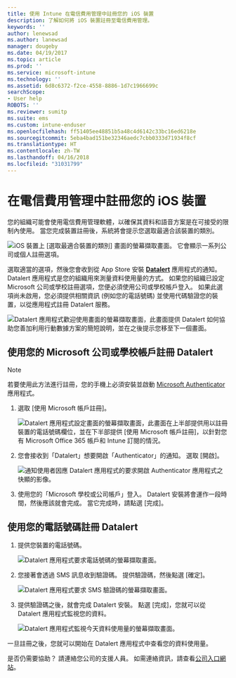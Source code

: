 ```yaml
---
title: 使用 Intune 在電信費用管理中註冊您的 iOS 裝置
description: 了解如何將 iOS 裝置註冊至電信費用管理。
keywords: ''
author: lenewsad
ms.author: lanewsad
manager: dougeby
ms.date: 04/19/2017
ms.topic: article
ms.prod: ''
ms.service: microsoft-intune
ms.technology: ''
ms.assetid: 6d8c6372-f2ce-4558-8886-1d7c1966699c
searchScope:
- User help
ROBOTS: ''
ms.reviewer: sumitp
ms.suite: ems
ms.custom: intune-enduser
ms.openlocfilehash: ff51405ee48851b5a48c4d6142c33bc16ed6218e
ms.sourcegitcommit: 5eba4bad151be32346aedc7cbb0333d71934f8cf
ms.translationtype: HT
ms.contentlocale: zh-TW
ms.lasthandoff: 04/16/2018
ms.locfileid: "31031799"
---
```

# <a name="enroll-your-ios-device-in-telecom-expense-management"></a>在電信費用管理中註冊您的 iOS 裝置

您的組織可能會使用電信費用管理軟體，以確保其資料和語音方案是在可接受的限制內使用。 當您完成裝置註冊後，系統將會提示您選取最適合該裝置的類別。

  ![iOS 裝置上 [選取最適合裝置的類別] 畫面的螢幕擷取畫面。 它會顯示一系列公司或個人註冊選項。](./media/ios-enroll-10-tem-select-best-category.png)

選取適當的選項，然後您會收到從 App Store 安裝 [__Datalert__](https://itunes.apple.com/app/datalert/id771029268?mt=8) 應用程式的通知。 Datalert 應用程式是您的組織用來測量資料使用量的方式。 如果您的組織已設定 Microsoft 公司或學校註冊選項，您便必須使用公司或學校帳戶登入。 如果此選項尚未啟用，您必須提供相關資訊 (例如您的電話號碼) 並使用代碼驗證您的裝置，以從應用程式註冊 Datalert 服務。

  ![Datalert 應用程式歡迎使用畫面的螢幕擷取畫面，此畫面提供 Datalert 如何協助您善加利用行動數據方案的簡短說明，並在之後提示您移至下一個畫面。](./media/ios-enroll-11-tem-datalert-setup.png)

## <a name="enroll-into-datalert-using-your-microsoft-work-or-school-account"></a>使用您的 Microsoft 公司或學校帳戶註冊 Datalert

> [!NOTE]
> 若要使用此方法進行註冊，您的手機上必須安裝並啟動 [Microsoft Authenticator](https://docs.microsoft.com/azure/multi-factor-authentication/end-user/microsoft-authenticator-app-how-to) 應用程式。

1. 選取 [使用 Microsoft 帳戶註冊]。

   ![Datalert 應用程式設定畫面的螢幕擷取畫面，此畫面在上半部提供用以註冊裝置的電話號碼欄位，並在下半部提供 [使用 Microsoft 帳戶註冊]，以針對您有 Microsoft Office 365 帳戶和 Intune 訂閱的情況。](./media/ios-enroll-11a-tem-datalert-enroll-msft-account.png)

2. 您會接收到「Datalert」想要開啟「Authenticator」的通知。 選取 [開啟]。

   ![通知使用者因應 Datalert 應用程式的要求開啟 Authenticator 應用程式之快顯的影像。](./media/ios-enroll-11b-tem-datalert-open-authenticator.png)

3. 使用您的「Microsoft 學校或公司帳戶」登入。 Datalert 安裝將會運作一段時間，然後應該就會完成。 當它完成時，請點選 [完成]。

## <a name="enroll-into-datalert-using-your-phone-number"></a>使用您的電話號碼註冊 Datalert

1. 提供您裝置的電話號碼。

   ![Datalert 應用程式要求電話號碼的螢幕擷取畫面。](./media/ios-enroll-12-tem-datalert-phone-number.png)

2. 您接著會透過 SMS 訊息收到驗證碼。 提供驗證碼，然後點選 [確定]。

   ![Datalert 應用程式要求 SMS 驗證碼的螢幕擷取畫面。](./media/ios-enroll-13-tem-datalert-sms.png)

3. 提供驗證碼之後，就會完成 Datalert 安裝。 點選 [完成]，您就可以從 Datalert 應用程式監視您的資料。

   ![Datalert 應用程式監視今天資料使用量的螢幕擷取畫面。](./media/ios-enroll-14-tem-datalert-monitoring-active.png)

一旦註冊之後，您就可以開始在 Datalert 應用程式中查看您的資料使用量。

是否仍需要協助？ 請連絡您公司的支援人員。 如需連絡資訊，請查看[公司入口網站](https://portal.manage.microsoft.com#HelpDeskDialog)。
